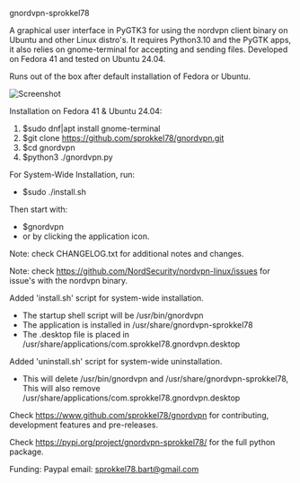 gnordvpn-sprokkel78

A graphical user interface in PyGTK3 for using the nordvpn client binary on Ubuntu and other Linux distro's. 
It requires Python3.10 and the PyGTK apps, it also relies on gnome-terminal for accepting
and sending files. Developed on Fedora 41 and tested on Ubuntu 24.04. 

Runs out of the box after default installation of Fedora or Ubuntu.

![Screenshot](https://github.com/sprokkel78/gnordvpn/blob/develop/screenshots/gnordvpn-5.png)

Installation on Fedora 41 & Ubuntu 24.04:
1. $sudo dnf|apt install gnome-terminal
2. $git clone https://github.com/sprokkel78/gnordvpn.git
3. $cd gnordvpn
4. $python3 ./gnordvpn.py

For System-Wide Installation, run:
- $sudo ./install.sh

Then start with:
- $gnordvpn
- or by clicking the application icon.

Note: check CHANGELOG.txt for additional notes and changes.

Note: check https://github.com/NordSecurity/nordvpn-linux/issues for issue's with the nordvpn binary.

Added 'install.sh' script for system-wide installation.
- The startup shell script will be /usr/bin/gnordvpn
- The application is installed in /usr/share/gnordvpn-sprokkel78
- The .desktop file is placed in /usr/share/applications/com.sprokkel78.gnordvpn.desktop

Added 'uninstall.sh' script for system-wide uninstallation.
- This will delete /usr/bin/gnordvpn and /usr/share/gnordvpn-sprokkel78,
  This will also remove /usr/share/applications/com.sprokkel78.gnordvpn.desktop
  
Check https://www.github.com/sprokkel78/gnordvpn for contributing, development features and pre-releases.

Check https://pypi.org/project/gnordvpn-sprokkel78/ for the full python package.

Funding: Paypal email: sprokkel78.bart@gmail.com

